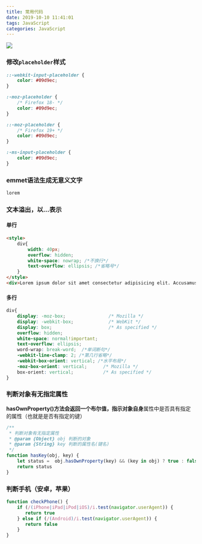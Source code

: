 ```yaml
---
title: 常用代码
date: 2019-10-10 11:41:01
tags: JavaScript
categories: JavaScript
---
```


![]( https://s2.ax1x.com/2019/12/04/QQbjV1.jpg )

### 修改`placeholder`样式

```css
::-webkit-input-placeholder {
    color: #09d9ec;
}

:-moz-placeholder {
    /* Firefox 18- */
    color: #09d9ec;
}

::-moz-placeholder {
    /* Firefox 19+ */
    color: #09d9ec;
}

:-ms-input-placeholder {
    color: #09d9ec;
}
```

### emmet语法生成无意义文字

```tex
lorem
```

### 文本溢出，以...表示

#### 单行

```html
<style>
    div{
        width: 40px;
        overflow: hidden;
        white-space: nowrap; /*不换行*/
        text-overflow: ellipsis; /*省略号*/
    }
</style>
<div>Lorem ipsum dolor sit amet consectetur adipisicing elit. Accusamus facilis iure quos aliquam, tempore repellat explicabo officiis ducimus ullam voluptatum assumenda voluptate mollitia sapiente pariatur. Labore laboriosam reprehenderit placeat possimus?</div>
```

#### 多行

```css
div{
    display: -moz-box;                /* Mozilla */
    display: -webkit-box;             /* WebKit */
    display: box;                     /* As specified */
    overflow: hidden;
    white-space: normal!important;
    text-overflow: ellipsis;
    word-wrap: break-word;	/*单词断句*/
    -webkit-line-clamp: 2; /*第几行省略*/
    -webkit-box-orient: vertical; /*水平布局*/
    -moz-box-orient: vertical;      /* Mozilla */
    box-orient: vertical;           /* As specified */
}
```



### 判断对象有无指定属性

**hasOwnProperty()**方法会返回一个布尔值，指示对象**自身**属性中是否具有指定的属性（也就是是否有指定的键）

```js
/**
 * 判断对象有无指定属性
 * @param {Object} obj 判断的对象
 * @param {String} key 判断的属性名(键名)
 */
function hasKey(obj, key) {
    let status =  obj.hasOwnProperty(key) && (key in obj) ? true : false
    return status
}
```

### 判断手机（安卓，苹果）

```js
function checkPhone() {
    if (/(iPhone|iPad|iPod|iOS)/i.test(navigator.userAgent)) {
       return true
    } else if (/(Android)/i.test(navigator.userAgent)) {
       return false
    }
}
```



































